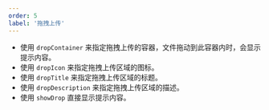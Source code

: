 ```yaml
---
order: 5
label: '拖拽上传'
---
```


- 使用 `dropContainer` 来指定拖拽上传的容器，文件拖动到此容器内时，会显示提示内容。
- 使用 `dropIcon` 来指定拖拽上传区域的图标。
- 使用 `dropTitle` 来指定拖拽上传区域的标题。
- 使用 `dropDescription` 来指定拖拽上传区域的描述。
- 使用 `showDrop` 直接显示提示内容。
